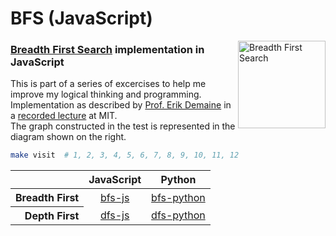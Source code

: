 # BFS (JavaScript) #

<img src="http://upload.wikimedia.org/wikipedia/commons/3/33/Breadth-first-tree.svg" alt="Breadth First Search" align="right" height="140" />

### [Breadth First Search][bfs] implementation in JavaScript ###

This is part of a series of excercises to help me improve my logical thinking and programming.<br/>
Implementation as described by [Prof. Erik Demaine][demaine] in a [recorded lecture][bfs-video] at MIT.<br/>
The graph constructed in the test is represented in the diagram shown on the right.

```bash
make visit  # 1, 2, 3, 4, 5, 6, 7, 8, 9, 10, 11, 12
```

<table>
    <thead>
        <tr>
            <th></th>
            <th>JavaScript</th>
            <th>Python</th>
        </tr>
    <thead>
    <tbody>
        <tr>
            <th align="right">Breadth First</th>
            <td align="center"><a href="https://github.com/adlawson/bfs-js">bfs-js</a></td>
            <td align="center"><a href="https://github.com/adlawson/bfs-python">bfs-python</a></td>
        </tr>
        <tr>
            <th align="right">Depth First</th>
            <td align="center"><a href="https://github.com/adlawson/dfs-js">dfs-js</a></td>
            <td align="center"><a href="https://github.com/adlawson/dfs-python">dfs-python</a></td>
        </tr>
    </tbody>
</table>

[bfs]: http://en.wikipedia.org/wiki/Breadth-first_search
[demaine]: http://en.wikipedia.org/wiki/Erik_Demaine
[bfs-video]: http://www.youtube.com/watch?v=s-CYnVz-uh4
